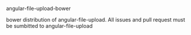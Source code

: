 angular-file-upload-bower

bower distribution of angular-file-upload. All issues and pull request must be sumbitted to angular-file-upload
